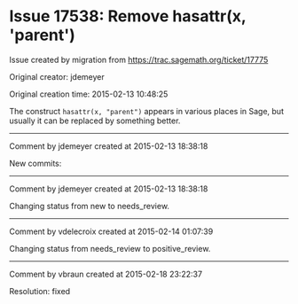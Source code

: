 # Issue 17538: Remove hasattr(x, 'parent')

Issue created by migration from https://trac.sagemath.org/ticket/17775

Original creator: jdemeyer

Original creation time: 2015-02-13 10:48:25

The construct `hasattr(x, "parent")` appears in various places in Sage, but usually it can be replaced by something better.


---

Comment by jdemeyer created at 2015-02-13 18:38:18

New commits:


---

Comment by jdemeyer created at 2015-02-13 18:38:18

Changing status from new to needs_review.


---

Comment by vdelecroix created at 2015-02-14 01:07:39

Changing status from needs_review to positive_review.


---

Comment by vbraun created at 2015-02-18 23:22:37

Resolution: fixed
